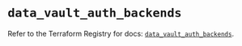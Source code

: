 # `data_vault_auth_backends`

Refer to the Terraform Registry for docs: [`data_vault_auth_backends`](https://registry.terraform.io/providers/hashicorp/vault/4.3.0/docs/data-sources/auth_backends).
